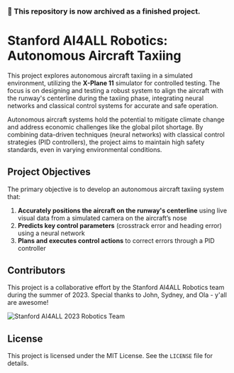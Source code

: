 ### 📂 This repository is now archived as a finished project.

# Stanford AI4ALL Robotics: Autonomous Aircraft Taxiing

This project explores autonomous aircraft taxiing in a simulated environment, utilizing the **X-Plane 11** simulator for controlled testing. The focus is on designing and testing a robust system to align the aircraft with the runway's centerline during the taxiing phase, integrating neural networks and classical control systems for accurate and safe operation.

Autonomous aircraft systems hold the potential to mitigate climate change and address economic challenges like the global pilot shortage. By combining data-driven techniques (neural networks) with classical control strategies (PID controllers), the project aims to maintain high safety standards, even in varying environmental conditions.

## Project Objectives

The primary objective is to develop an autonomous aircraft taxiing system that:

1. **Accurately positions the aircraft on the runway's centerline** using live visual data from a simulated camera on the aircraft’s nose
2. **Predicts key control parameters** (crosstrack error and heading error) using a neural network
3. **Plans and executes control actions** to correct errors through a PID controller

## Contributors

This project is a collaborative effort by the Stanford AI4ALL Robotics team during the summer of 2023. Special thanks to John, Sydney, and Ola - y'all are awesome!

![Stanford AI4ALL 2023 Robotics Team](https://cloud-h0rnf1tzk-hack-club-bot.vercel.app/0img_6788.png)

## License

This project is licensed under the MIT License. See the `LICENSE` file for details.
